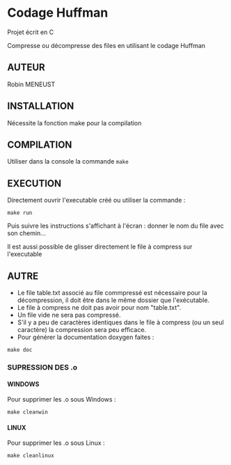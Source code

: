 # Codage Huffman
Projet écrit en C

Compresse ou décompresse des files en utilisant le codage Huffman

## AUTEUR
Robin MENEUST

## INSTALLATION
Nécessite la fonction make pour la compilation

## COMPILATION
Utiliser dans la console la commande `make`


## EXECUTION
Directement ouvrir l'executable créé ou utiliser la commande :
````
make run
````
Puis suivre les instructions s'affichant à l'écran : donner le nom du file avec son chemin...

Il est aussi possible de glisser directement le file à compress sur l'executable


## AUTRE

* Le file table.txt associé au file commpressé est nécessaire pour la décompression, il doit être dans le même dossier que l'exécutable.
* Le file à compress ne doit pas avoir pour nom "table.txt".
* Un file vide ne sera pas compressé.
* S'il y a peu de caractères identiques dans le file à compress (ou un seul caractère) la compression sera peu efficace.
* Pour générer la documentation doxygen faites :

````
make doc
````

### SUPRESSION DES .o

#### WINDOWS
Pour supprimer les .o sous Windows :
````
make cleanwin
````

#### LINUX
Pour supprimer les .o sous Linux :
````
make cleanlinux
````
